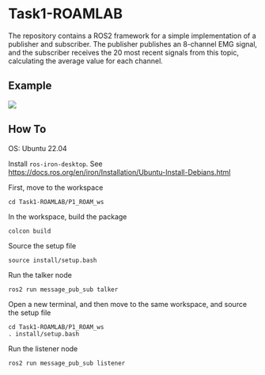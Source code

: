 # Task1-ROAMLAB
The repository contains a ROS2 framework for a simple implementation of a publisher and subscriber. The publisher publishes an 8-channel EMG signal, and the subscriber receives the 20 most recent signals from this topic, calculating the average value for each channel.

## Example

![](output.gif)
## How To
OS: Ubuntu 22.04

Install ``ros-iron-desktop``. See https://docs.ros.org/en/iron/Installation/Ubuntu-Install-Debians.html


First, move to the workspace
```
cd Task1-ROAMLAB/P1_ROAM_ws
```
In the workspace, build the package
```
colcon build
```
Source the setup file
```
source install/setup.bash
```
Run the talker node
```
ros2 run message_pub_sub talker
```
Open a new terminal, and then move to the same workspace, and source the setup file
```
cd Task1-ROAMLAB/P1_ROAM_ws
. install/setup.bash
```
Run the listener node
```
ros2 run message_pub_sub listener
```
